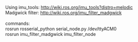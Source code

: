 Using imu_tools: http://wiki.ros.org/imu_tools?distro=melodic \
Madgwick filter: http://wiki.ros.org/imu_filter_madgwick \
\
commands:\
rosrun rosserial_python serial_node.py /dev/ttyACM0\
rosrun imu_filter_madgwick imu_filter_node

